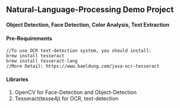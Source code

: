 ## Natural-Language-Processing Demo Project
#### Object Detection, Face Detection, Color Analysis, Text Extraction

#### Pre-Requirements
```
//To use OCR text-detection system, you should install:
brew install tesseract
brew install tesseract-lang
//More Detail: https://www.baeldung.com/java-ocr-tesseract
```

#### Libraries
1. OpenCV for Face-Detection and Object-Detection
2. Tesseract(tesse4j) for OCR, text-detection
